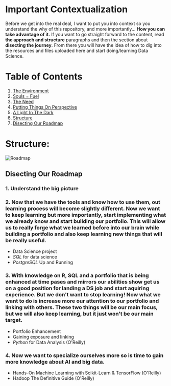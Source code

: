 # Important Contextualization
Before we get into the real deal, I want to put you into context so you understand the why of this repository, and more importantly... **How you can take advantage of it.** If you want to go straight forward to the content, read **the approach and structure** paragraphs and then the section about **disecting the journey**. From there you will have the idea of how to dig into the resources and files uploaded here and start doing/learning Data Science. 

# Table of Contents
1. [The Environment](https://github.com/Jesusprzr/Making-Of-A-Data-Scientist#the-environment)
2. [Souls = Fuel](https://github.com/Jesusprzr/Making-Of-A-Data-Scientist#souls--fuel)
3. [The Need](https://github.com/Jesusprzr/Making-Of-A-Data-Scientist#the-need)
4. [Putting Things On Perspective](https://github.com/Jesusprzr/Making-Of-A-Data-Scientist#putting-things-on-perspective)
5. [A Light In The Dark](https://github.com/Jesusprzr/Making-Of-A-Data-Scientist#a-light-in-the-dark)
6. [Structure](https://github.com/Jesusprzr/Making-Of-A-Data-Scientist#structure)
7. [Disecting Our Roadmap](https://github.com/Jesusprzr/Making-Of-A-Data-Scientist#disecting-our-roadmap)

# Structure:
![Roadmap](https://drive.google.com/uc?export=view&id=1eRTKIB7hSIsnO4xlJjh2ZE66rm4rtnmw)

## Disecting Our Roadmap


### 1. Understand the big picture


### 2. Now that we have the tools and know how to use them, out learning process will become slightly different. Now we want to keep learning but more importantly, start implementing what we already know and **start building our portfolio.** This will allow us to really forge what we learned before into our brain while building a portfolio and also keep learning new things that will be really useful.
   * Data Science project
   * *SQL* for data science
   * *PostgreSQL* Up and Running
### 3. With knowledge on R, SQL and a portfolio that is being enhanced at time pases and mirrors our abilities show get us on a good position for landing a DS job and start aquiring experience. But we don't want to stop learning! Now what we want to do is increase more our attention to our portfolio and linking with others. These two things will be our main focus, but we will also keep learning, but it just won't be our main target. 
   * Portfolio Enhancement
   * Gaining exposure and linking 
   * *Python* for Data Analysis (O'Reilly)
### 4. Now we want to specialize ourselves more so is time to gain more knowledge about AI and big data.
   * Hands-On Machine Learning with Scikit-Learn & TensorFlow (O'Reilly)
   * Hadoop The Definitive Guide (O'Reilly)
